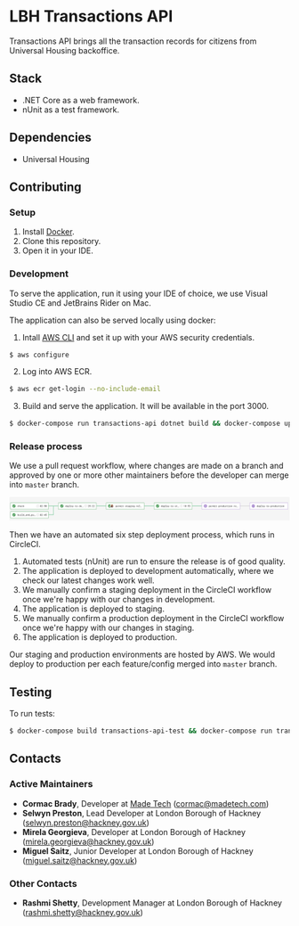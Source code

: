 # LBH Transactions API

Transactions API brings all the transaction records for citizens from Universal Housing backoffice.

## Stack

- .NET Core as a web framework.
- nUnit as a test framework.

## Dependencies

- Universal Housing

## Contributing

### Setup

1. Install [Docker][docker-download].
2. Clone this repository.
3. Open it in your IDE.

### Development

To serve the application, run it using your IDE of choice, we use Visual Studio CE and JetBrains Rider on Mac. 

The application can also be served locally using docker:
1. Intall [AWS CLI][AWS-CLI] and set it up with your AWS security credentials.
```sh
$ aws configure
```
2. Log into AWS ECR.
```sh
$ aws ecr get-login --no-include-email
```
3. Build and serve the application. It will be available in the port 3000.
```sh
$ docker-compose run transactions-api dotnet build && docker-compose up transactions-api
```

### Release process

We use a pull request workflow, where changes are made on a branch and approved by one or more other maintainers before the developer can merge into `master` branch.

![Circle CI Workflow Example](docs/circle_ci_workflow.png)

Then we have an automated six step deployment process, which runs in CircleCI.

1. Automated tests (nUnit) are run to ensure the release is of good quality.
2. The application is deployed to development automatically, where we check our latest changes work well.
3. We manually confirm a staging deployment in the CircleCI workflow once we're happy with our changes in development. 
4. The application is deployed to staging.
5. We manually confirm a production deployment in the CircleCI workflow once we're happy with our changes in staging.
6. The application is deployed to production.

Our staging and production environments are hosted by AWS. We would deploy to production per each feature/config merged into  `master`  branch.

## Testing

To run tests:
```sh
$ docker-compose build transactions-api-test && docker-compose run transactions-api-test
```

## Contacts

### Active Maintainers

- **Cormac Brady**, Developer at [Made Tech][made-tech] (cormac@madetech.com)
- **Selwyn Preston**, Lead Developer at London Borough of Hackney (selwyn.preston@hackney.gov.uk)
- **Mirela Georgieva**, Developer at London Borough of Hackney (mirela.georgieva@hackney.gov.uk)
- **Miguel Saitz**, Junior Developer at London Borough of Hackney (miguel.saitz@hackney.gov.uk)

### Other Contacts

- **Rashmi Shetty**, Development Manager at London Borough of Hackney (rashmi.shetty@hackney.gov.uk)

[docker-download]: https://www.docker.com/products/docker-desktop
[universal-housing-simulator]: https://github.com/LBHackney-IT/lbh-universal-housing-simulator
[made-tech]: https://madetech.com/
[AWS-CLI]: https://aws.amazon.com/cli/

